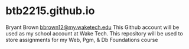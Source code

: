 # btb2215.github.io
Bryant Brown bbrown12@my.waketech.edu 
This Github account will be used as my school account at Wake Tech. 
This repository will be used to store assignments for my Web, Pgm, & Db Foundations course
